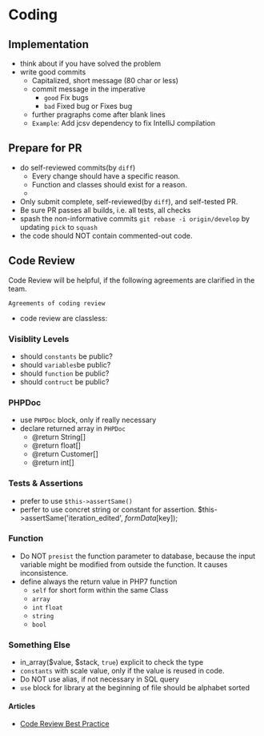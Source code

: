# Coding


## Implementation
- think about if you have solved the problem
- write good commits
    - Capitalized, short message (80 char or less)
    - commit message in the imperative
        - `good` Fix bugs
        - `bad` Fixed bug or Fixes bug
    - further pragraphs come after blank lines
    - `Example`: Add jcsv dependency to fix IntelliJ compilation


## Prepare for PR
- do self-reviewed commits(by `diff`)
    - Every change should have a specific reason.
    - Function and classes should exist for a reason.
    - 
- Only submit complete, self-reviewed(by `diff`), and self-tested PR.
- Be sure PR passes all builds, i.e. all tests, all checks
- spash the non-informative commits `git rebase -i origin/develop` by updating `pick` to `squash`
- the code should NOT contain commented-out code.


## Code Review

<p class="tip">
    Code Review will be helpful, if the following agreements are clarified in the team.
</p>

`Agreements of coding review`

- code review are classless:


### Visiblity Levels
- should `constants` be public?
- should `variables`be public?
- should `function` be public?
- should `contruct` be public?

### PHPDoc
- use `PHPDoc` block, only if really necessary
- declare returned array in `PHPDoc`
    - @return String[]
    - @return float[]
    - @return Customer[]
    - @return int[]

### Tests & Assertions
- prefer to use `$this->assertSame()`
- perfer to use concret string or constant for assertion. $this->assertSame('iteration_edited', $formData[$key]);

### Function
- Do NOT `presist` the function parameter to database, because the input variable might be modified from outside the function. It causes inconsistence.
- define always the return value in PHP7 function
    -  `self` for short form within the same Class
    -  `array`
    -  `int` `float`
    -  `string`
    -  `bool`

### Something Else
- in_array($value, $stack, `true`) explicit to check the type
- `constants` with scale value, only if the value is reused in code.
- Do NOT use alias, if not necessary in SQL query
- `use` block for library at the beginning of file should be alphabet sorted



#### Articles
- [Code Review Best Practice](https://medium.com/palantir/code-review-best-practices-19e02780015f)